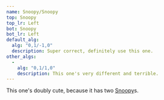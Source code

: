 ```yaml
---
name: Snoopy/Snoopy
top: Snoopy
top_lr: Left
bot: Snoopy
bot_lr: Left
default_alg:
  alg: "0,1/-1,0"
  description: Super correct, definitely use this one.
other_algs:
  -
    alg: "0,1/1,0"
    description: This one's very different and terrible.
---
```


This one's doubly cute, because it has two <a href="faces/snoopy">Snoopy</a>s.
